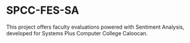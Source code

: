 # SPCC-FES-SA
 This project offers faculty evaluations powered with Sentiment Analysis, developed for Systems Plus Computer College Caloocan.
